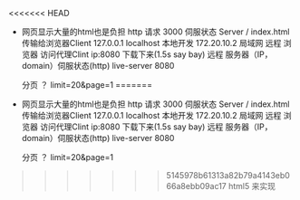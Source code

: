 <<<<<<< HEAD
- 网页显示大量的html也是负担
  http 请求 3000 伺服状态 Server
  / index.html 传输给浏览器Client
  127.0.0.1 localhost 本地开发
  172.20.10.2 局域网  远程
  浏览器 访问代理Clint ip:8080 下载下来(1.5s say bay)
  远程 服务器（IP，domain）伺服状态(http)
  live-server 8080
  
  分页 ？ limit=20&page=1
=======
- 网页显示大量的html也是负担
  http 请求 3000 伺服状态 Server
  / index.html 传输给浏览器Client
  127.0.0.1 localhost 本地开发
  172.20.10.2 局域网  远程
  浏览器 访问代理Clint ip:8080 下载下来(1.5s say bay)
  远程 服务器（IP，domain）伺服状态(http)
  live-server 8080
  
  分页 ？ limit=20&page=1
>>>>>>> 5145978b61313a82b79a4143eb066a8ebb09ac17
  html5 来实现